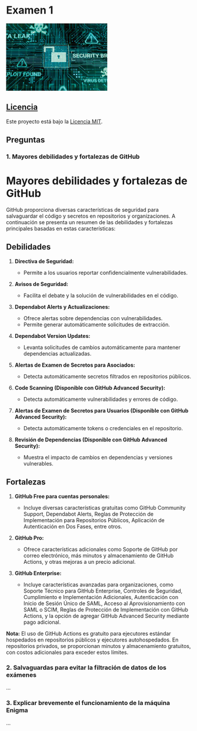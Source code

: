 # Examen 1

![Imagen de presentación](imagen.jpg)


## [Licencia](LICENSE)

Este proyecto está bajo la [Licencia MIT](LICENSE).

## Preguntas

### 1. Mayores debilidades y fortalezas de GitHub
# Mayores debilidades y fortalezas de GitHub

GitHub proporciona diversas características de seguridad para salvaguardar el código y secretos en repositorios y organizaciones. A continuación se presenta un resumen de las debilidades y fortalezas principales basadas en estas características:

## Debilidades

1. **Directiva de Seguridad:**
   - Permite a los usuarios reportar confidencialmente vulnerabilidades.

2. **Avisos de Seguridad:**
   - Facilita el debate y la solución de vulnerabilidades en el código.

3. **Dependabot Alerts y Actualizaciones:**
   - Ofrece alertas sobre dependencias con vulnerabilidades.
   - Permite generar automáticamente solicitudes de extracción.

4. **Dependabot Version Updates:**
   - Levanta solicitudes de cambios automáticamente para mantener dependencias actualizadas.

5. **Alertas de Examen de Secretos para Asociados:**
   - Detecta automáticamente secretos filtrados en repositorios públicos.

6. **Code Scanning (Disponible con GitHub Advanced Security):**
   - Detecta automáticamente vulnerabilidades y errores de código.

7. **Alertas de Examen de Secretos para Usuarios (Disponible con GitHub Advanced Security):**
   - Detecta automáticamente tokens o credenciales en el repositorio.

8. **Revisión de Dependencias (Disponible con GitHub Advanced Security):**
   - Muestra el impacto de cambios en dependencias y versiones vulnerables.

## Fortalezas

1. **GitHub Free para cuentas personales:**
   - Incluye diversas características gratuitas como GitHub Community Support, Dependabot Alerts, Reglas de Protección de Implementación para Repositorios Públicos, Aplicación de Autenticación en Dos Fases, entre otros.

2. **GitHub Pro:**
   - Ofrece características adicionales como Soporte de GitHub por correo electrónico, más minutos y almacenamiento de GitHub Actions, y otras mejoras a un precio adicional.

3. **GitHub Enterprise:**
   - Incluye características avanzadas para organizaciones, como Soporte Técnico para GitHub Enterprise, Controles de Seguridad, Cumplimiento e Implementación Adicionales, Autenticación con Inicio de Sesión Único de SAML, Acceso al Aprovisionamiento con SAML o SCIM, Reglas de Protección de Implementación con GitHub Actions, y la opción de agregar GitHub Advanced Security mediante pago adicional.

**Nota:** El uso de GitHub Actions es gratuito para ejecutores estándar hospedados en repositorios públicos y ejecutores autohospedados. En repositorios privados, se proporcionan minutos y almacenamiento gratuitos, con costos adicionales para exceder estos límites.


### 2. Salvaguardas para evitar la filtración de datos de los exámenes

...

### 3. Explicar brevemente el funcionamiento de la máquina Enigma

...
